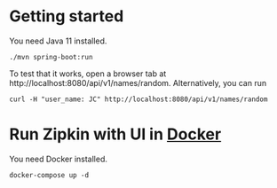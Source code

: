 # Getting started

You need Java 11 installed.

    ./mvn spring-boot:run
    
To test that it works, open a browser tab at http://localhost:8080/api/v1/names/random. 
Alternatively, you can run

    curl -H "user_name: JC" http://localhost:8080/api/v1/names/random 

# Run Zipkin with UI in [Docker](https://www.docker.com/)

You need Docker installed.
	
	docker-compose up -d
